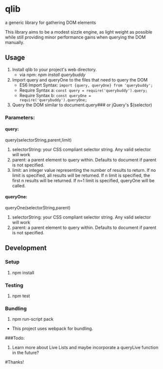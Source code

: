 # qlib
a generic library for gathering DOM elements


This library aims to be a modest sizzle engine, as light weight as possible while still providing minor performance gains when querying the DOM manually.

## Usage
1. Install qlib to your project's web directory.
    * via npm: _npm install querybuddy_
2. Import query and queryOne to the files that need to query the DOM
    * ES6 Import Syntax: `import {query, queryOne} from 'querybuddy';`
    * Require Syntax a: `const query = require('querybuddy').query;`
    * Require Syntax b: `const queryOne = require('querybuddy').queryOne;`
3. Query the DOM similar to document.query### or jQuery's $(selector)

### Parameters:
#### query:
query(selectorString,parent,limit)
1. selectorString: your CSS compliant selector string. Any valid selector will work
2. parent: a parent element to query within. Defaults to document if parent is not specified.
3. limit: an integer value representing the number of results to return. If no limit is specified, all results will be returned. If n limit is specified, the first n results will be returned. If n=1 limit is specified, queryOne will be called.

#### queryOne:
queryOne(selectorString,parent)
1. selectorString: your CSS compliant selector string. Any valid selector will work
2. parent: a parent element to query within. Defaults to document if parent is not specified.


## Development

### Setup
1. npm install
  

### Testing
1. npm test

### Bundling
1. npm run-script pack
  * This project uses webpack for bundling.


###Todo:
1. Learn more about Live Lists and maybe incorporate a queryLive function in the future?


#Thanks!  
